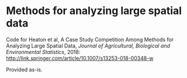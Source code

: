 # Methods for analyzing large spatial data
Code for Heaton et al, A Case Study Competition Among Methods for Analyzing Large Spatial Data, _Journal of Agricultural, Biological and Environmental Statistics_, 2018: http://link.springer.com/article/10.1007/s13253-018-00348-w

Provided as-is.
